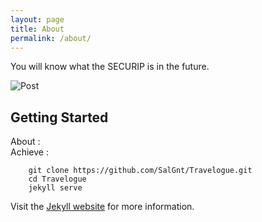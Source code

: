 ```yaml
---
layout: page
title: About
permalink: /about/
---
```


You will know what the SECURIP is in the future.

![Post](http://imgpark.donga.com/mbs/fileUpload/201510/07/561503651f1bdd9145b8.jpg)

## Getting Started
About :
<br>
Achieve :
```
    git clone https://github.com/SalGnt/Travelogue.git
    cd Travelogue
    jekyll serve
```
Visit the [Jekyll website](http://jekyllrb.com/) for more information.
